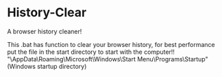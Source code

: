 # History-Clear
A browser history cleaner!

This .bat has function to clear your browser history, 
for best performance put the file in the start directory to start with the computer!!
"\AppData\Roaming\Microsoft\Windows\Start Menu\Programs\Startup" (Windows startup directory) 

